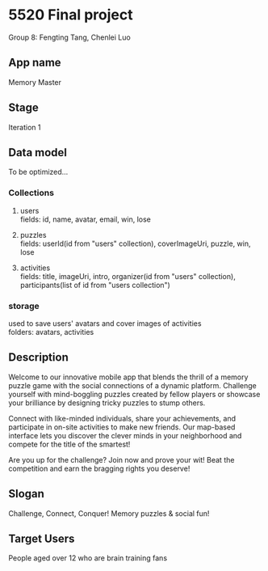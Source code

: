 # 5520 Final project 
Group 8: Fengting Tang, Chenlei Luo

## App name  
Memory Master

## Stage
Iteration 1  

## Data model  
To be optimized...
### Collections  
1. users  
fields: id, name, avatar, email, win, lose  

2. puzzles  
fields: userId(id from "users" collection), coverImageUri, puzzle, win, lose  

3. activities  
fields: title, imageUri, intro, organizer(id from "users" collection), participants(list of id from "users collection")  

### storage  
used to save users' avatars and cover images of activities  
folders: avatars, activities

## Description   
Welcome to our innovative mobile app that blends the thrill of a memory puzzle game with the social connections of a dynamic platform. Challenge yourself with mind-boggling puzzles created by fellow players or showcase your brilliance by designing tricky puzzles to stump others.  

Connect with like-minded individuals, share your achievements, and participate in on-site activities to make new friends. Our map-based interface lets you discover the clever minds in your neighborhood and compete for the title of the smartest!  

Are you up for the challenge? Join now and prove your wit! Beat the competition and earn the bragging rights you deserve!  

## Slogan  
Challenge, Connect, Conquer! Memory puzzles & social fun!  

## Target Users   
People aged over 12 who are brain training fans  

